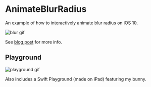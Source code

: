 # AnimateBlurRadius
An example of how to interactively animate blur radius on iOS 10.

![blur gif](https://github.com/fichek/AnimateBlurRadius/blob/master/blur.gif)

See [blog post](http://fichek.com/blog/animating-blur-radius/) for more info.


## Playground
![playground gif](https://github.com/fichek/AnimateBlurRadius/blob/master/blur-playground.gif)

Also includes a Swift Playground (made on iPad) featuring my bunny.
